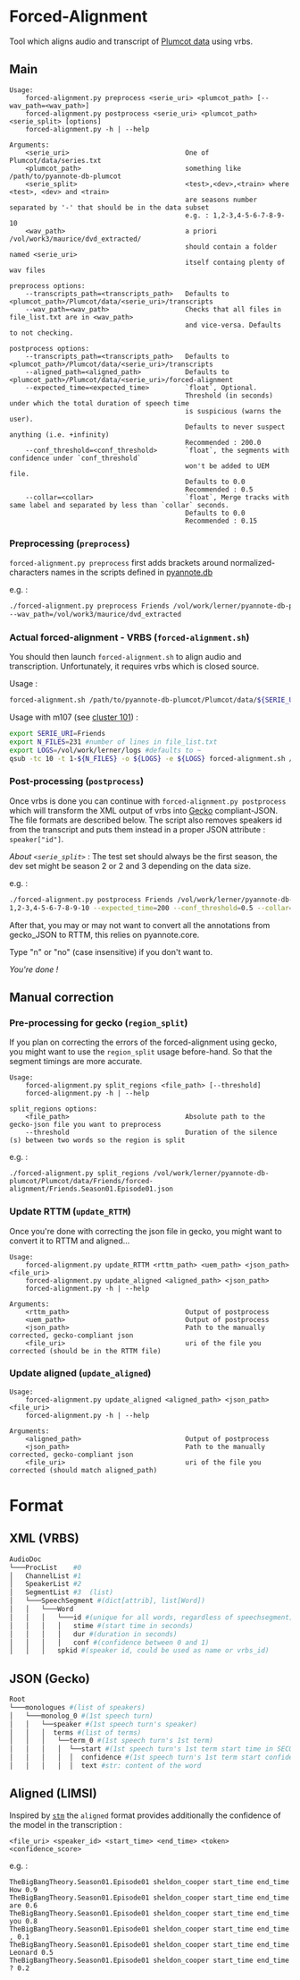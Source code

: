# Forced-Alignment
Tool which aligns audio and transcript of [Plumcot data](https://github.com/hbredin/pyannote-db-plumcot) using vrbs.

## Main

```
Usage:
    forced-alignment.py preprocess <serie_uri> <plumcot_path> [--wav_path=<wav_path>]
    forced-alignment.py postprocess <serie_uri> <plumcot_path> <serie_split> [options]
    forced-alignment.py -h | --help

Arguments:
    <serie_uri>                             One of Plumcot/data/series.txt
    <plumcot_path>                          something like /path/to/pyannote-db-plumcot
    <serie_split>                           <test>,<dev>,<train> where <test>, <dev> and <train>
                                            are seasons number separated by '-' that should be in the data subset
                                            e.g. : 1,2-3,4-5-6-7-8-9-10
    <wav_path>                              a priori /vol/work3/maurice/dvd_extracted/
                                            should contain a folder named <serie_uri>
                                            itself containg plenty of wav files

preprocess options:
    --transcripts_path=<transcripts_path>   Defaults to <plumcot_path>/Plumcot/data/<serie_uri>/transcripts
    --wav_path=<wav_path>                   Checks that all files in file_list.txt are in <wav_path>
                                            and vice-versa. Defaults to not checking.

postprocess options:
    --transcripts_path=<transcripts_path>   Defaults to <plumcot_path>/Plumcot/data/<serie_uri>/transcripts
    --aligned_path=<aligned_path>           Defaults to <plumcot_path>/Plumcot/data/<serie_uri>/forced-alignment
    --expected_time=<expected_time>         `float`, Optional.
                                            Threshold (in seconds) under which the total duration of speech time
                                            is suspicious (warns the user).
                                            Defaults to never suspect anything (i.e. +infinity)
                                            Recommended : 200.0
    --conf_threshold=<conf_threshold>       `float`, the segments with confidence under `conf_threshold`
                                            won't be added to UEM file.
                                            Defaults to 0.0
                                            Recommended : 0.5
    --collar=<collar>                       `float`, Merge tracks with same label and separated by less than `collar` seconds.
                                            Defaults to 0.0
                                            Recommended : 0.15
```

### Preprocessing (`preprocess`)
`forced-alignment.py preprocess` first adds brackets around normalized-characters names in the scripts defined in [pyannote.db](https://github.com/hbredin/pyannote-db-plumcot/blob/develop/CONTRIBUTING.md#idepisodetxt)

e.g. :
```bash
./forced-alignment.py preprocess Friends /vol/work/lerner/pyannote-db-plumcot \
--wav_path=/vol/work3/maurice/dvd_extracted
```

### Actual forced-alignment - VRBS (`forced-alignment.sh`)

You should then launch `forced-alignment.sh` to align audio and transcription. Unfortunately, it requires vrbs which is closed source.

Usage :
```bash
forced-alignment.sh /path/to/pyannote-db-plumcot/Plumcot/data/${SERIE_URI}/file_list.txt ${SERIE_URI} /path/to/pyannote-db-plumcot
```

Usage with m107 (see [cluster 101](http://herve.niderb.fr/cluster101/)) :
```bash
export SERIE_URI=Friends
export N_FILES=231 #number of lines in file_list.txt
export LOGS=/vol/work/lerner/logs #defaults to ~
qsub -tc 10 -t 1-${N_FILES} -o ${LOGS} -e ${LOGS} forced-alignment.sh /vol/work/lerner/pyannote-db-plumcot/Plumcot/data/${SERIE_URI}/file_list.txt ${SERIE_URI} /vol/work/lerner/pyannote-db-plumcot
```

### Post-processing (`postprocess`)

Once vrbs is done you can continue with `forced-alignment.py postprocess` which will transform the XML output of vrbs into [Gecko](https://github.com/gong-io/gecko) compliant-JSON. The file formats are described below. The script also removes speakers id from the transcript and puts them instead in a proper JSON attribute : `speaker["id"]`.

*About `<serie_split>`* : The test set should always be the first season, the dev set might be season 2 or 2 and 3 depending on the data size.

e.g. :
```bash
./forced-alignment.py postprocess Friends /vol/work/lerner/pyannote-db-plumcot \
1,2-3,4-5-6-7-8-9-10 --expected_time=200 --conf_threshold=0.5 --collar=0.15
```





After that, you may or may not want to convert all the annotations from gecko_JSON to RTTM, this relies on pyannote.core.

Type "n" or "no" (case insensitive) if you don't want to.

*You're done !*

## Manual correction
### Pre-processing for gecko (`region_split`)

If you plan on correcting the errors of the forced-alignment using gecko, you might want to use the `region_split` usage before-hand. So that the segment timings are more accurate.

```
Usage:
    forced-alignment.py split_regions <file_path> [--threshold]
    forced-alignment.py -h | --help

split_regions options:
    <file_path>                             Absolute path to the gecko-json file you want to preprocess
    --threshold                             Duration of the silence (s) between two words so the region is split
```

e.g. :

`./forced-alignment.py split_regions /vol/work/lerner/pyannote-db-plumcot/Plumcot/data/Friends/forced-alignment/Friends.Season01.Episode01.json`

### Update RTTM (`update_RTTM`)

Once you're done with correcting the json file in gecko, you might want to convert it to RTTM and aligned...

```
Usage:
    forced-alignment.py update_RTTM <rttm_path> <uem_path> <json_path> <file_uri>
    forced-alignment.py update_aligned <aligned_path> <json_path>
    forced-alignment.py -h | --help

Arguments:
    <rttm_path>                             Output of postprocess
    <uem_path>                              Output of postprocess
    <json_path>                             Path to the manually corrected, gecko-compliant json
    <file_uri>                              uri of the file you corrected (should be in the RTTM file)
```

### Update aligned (`update_aligned`)

```
Usage:
    forced-alignment.py update_aligned <aligned_path> <json_path> <file_uri>
    forced-alignment.py -h | --help

Arguments:
    <aligned_path>                          Output of postprocess
    <json_path>                             Path to the manually corrected, gecko-compliant json
    <file_uri>                              uri of the file you corrected (should match aligned_path)
```

# Format
## XML (VRBS)
```py
AudioDoc  
└───ProcList    #0  
│   ChannelList #1  
│   SpeakerList #2  
│   SegmentList #3  (list)  
│   └───SpeechSegment #(dict[attrib], list[Word])  
│   │   └───Word
│   │   │   └───id #(unique for all words, regardless of speechsegment)
│   │   │   │   stime #(start time in seconds)
│   │   │   │   dur #(duration in seconds)
│   │   │   │   conf #(confidence between 0 and 1)
│   │   │   spkid #(speaker id, could be used as name or vrbs_id)
```

## JSON (Gecko)

```py
Root
└───monologues #(list of speakers)
│   └───monolog_0 #(1st speech turn)
│   │   └──speaker #(1st speech turn's speaker)
│   │   │  terms #(list of terms)
│   │   │   └──term_0 #(1st speech turn's 1st term)
│   │   │   │  └──start #(1st speech turn's 1st term start time in SECONDS)
│   │   │   │  │  confidence #(1st speech turn's 1st term start confidence (between 0.0 and 1.0))
│   │   │   │  │  text #str: content of the word
```

## Aligned (LIMSI)
Inspired by [`stm`](http://www1.icsi.berkeley.edu/Speech/docs/sctk-1.2/infmts.htm#stm_fmt_name_0) the `aligned` format provides additionally the confidence of the model in the transcription :

```
<file_uri> <speaker_id> <start_time> <end_time> <token> <confidence_score>
```
e.g. :
```
TheBigBangTheory.Season01.Episode01 sheldon_cooper start_time end_time How 0.9
TheBigBangTheory.Season01.Episode01 sheldon_cooper start_time end_time are 0.6
TheBigBangTheory.Season01.Episode01 sheldon_cooper start_time end_time you 0.8
TheBigBangTheory.Season01.Episode01 sheldon_cooper start_time end_time , 0.1
TheBigBangTheory.Season01.Episode01 sheldon_cooper start_time end_time Leonard 0.5
TheBigBangTheory.Season01.Episode01 sheldon_cooper start_time end_time ? 0.2
```
